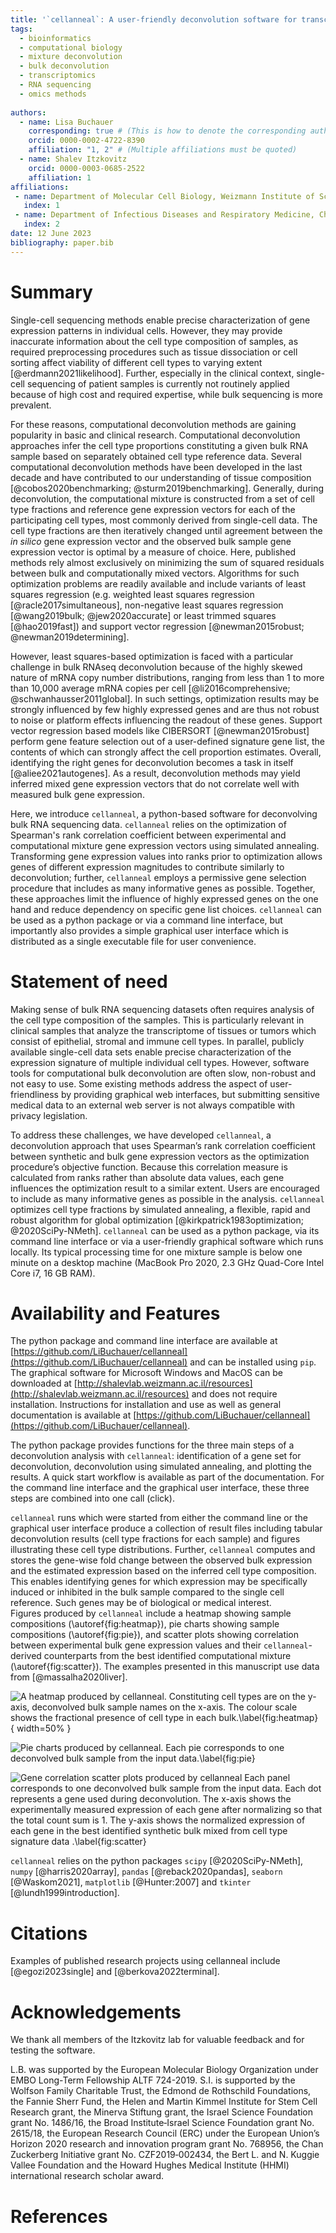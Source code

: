 ```yaml
---
title: '`cellanneal`: A user-friendly deconvolution software for transcriptomics data'
tags:
  - bioinformatics
  - computational biology
  - mixture deconvolution
  - bulk deconvolution
  - transcriptomics
  - RNA sequencing
  - omics methods
  
authors:
  - name: Lisa Buchauer
    corresponding: true # (This is how to denote the corresponding author)
    orcid: 0000-0002-4722-8390
    affiliation: "1, 2" # (Multiple affiliations must be quoted)
  - name: Shalev Itzkovitz
    orcid: 0000-0003-0685-2522
    affiliation: 1
affiliations:
 - name: Department of Molecular Cell Biology, Weizmann Institute of Science, Rehovot, Israel
   index: 1
 - name: Department of Infectious Diseases and Respiratory Medicine, Charité-Universitätsmedizin Berlin, Berlin, Germany
   index: 2
date: 12 June 2023
bibliography: paper.bib
---
```



# Summary
Single-cell sequencing methods enable precise characterization of gene expression patterns in individual cells. However, they may provide inaccurate information about the cell type composition of samples, as required preprocessing procedures such as tissue dissociation or cell sorting affect viability of different cell types to varying extent [@erdmann2021likelihood]. Further, especially in the clinical context, single-cell sequencing of patient samples is currently not routinely applied because of high cost and required expertise, while bulk sequencing is more prevalent. 

For these reasons, computational deconvolution methods are gaining popularity in basic and clinical research. Computational deconvolution approaches infer the cell type proportions constituting a given bulk RNA sample based on separately obtained cell type reference data. Several computational deconvolution methods have been developed in the last decade and have contributed to our understanding of tissue composition [@cobos2020benchmarking; @sturm2019benchmarking]. Generally, during deconvolution, the computational mixture is constructed from a set of cell type fractions and reference gene expression vectors for each of the participating cell types, most commonly derived from single-cell data. The cell type fractions are then iteratively changed until agreement between the _in silico_ gene expression vector and the observed bulk sample gene expression vector is optimal by a measure of choice. Here, published methods rely almost exclusively on minimizing the sum of squared residuals between bulk and computationally mixed vectors. Algorithms for such optimization problems are readily available and include variants of least squares regression (e.g. weighted least squares regression [@racle2017simultaneous], non-negative least squares regression [@wang2019bulk; @jew2020accurate] or least trimmed squares [@hao2019fast]) and support vector regression [@newman2015robust; @newman2019determining]. 

However, least squares-based optimization is faced with a particular challenge in bulk RNAseq deconvolution because of the highly skewed nature of mRNA copy number distributions, ranging from less than 1 to more than 10,000 average mRNA copies per cell [@li2016comprehensive; @schwanhausser2011global]. In such settings, optimization results may be strongly influenced by few highly expressed genes and are thus not robust to noise or platform effects influencing the readout of these genes. Support vector regression based models like CIBERSORT [@newman2015robust] perform gene feature selection out of a user-defined signature gene list, the contents of which can strongly affect the cell proportion estimates. Overall, identifying the right genes for deconvolution becomes a task in itself [@aliee2021autogenes]. As a result, deconvolution methods may yield inferred mixed gene expression vectors that do not correlate well with measured bulk gene expression.

Here, we introduce `cellanneal`, a python-based software for deconvolving bulk RNA sequencing data. `cellanneal` relies on the optimization of Spearman's rank correlation coefficient between experimental and computational mixture gene expression vectors using simulated annealing. Transforming gene expression values into ranks prior to optimization allows genes of different expression magnitudes to contribute similarly to deconvolution; further, `cellanneal` employs a permissive gene selection procedure that includes as many informative genes as possible. Together, these approaches limit the influence of highly expressed genes on the one hand and reduce dependency on specific gene list choices.  `cellanneal` can be used as a python package or via a command line interface, but importantly also provides a simple graphical user interface which is distributed as a single executable file for user convenience.

# Statement of need

Making sense of bulk RNA sequencing datasets often requires analysis of the cell type composition of the samples. This is particularly relevant in clinical samples that analyze the transcriptome of tissues or tumors which consist of epithelial, stromal and immune cell types. In parallel, publicly available single-cell data sets enable precise characterization of the expression signature of multiple individual cell types. However, software tools for computational bulk deconvolution are often slow, non-robust and not easy to use. Some existing methods address the aspect of user-friendliness by providing graphical web interfaces, but submitting sensitive medical data to an external web server is not always compatible with privacy legislation.

To address these challenges, we have developed `cellanneal`, a deconvolution approach that uses Spearman’s rank correlation coefficient between synthetic and bulk gene expression vectors as the optimization procedure’s objective function. Because this correlation measure is calculated from ranks rather than absolute data values, each gene influences the optimization result to a similar extent. Users are encouraged to include as many informative genes as possible in the analysis. `cellanneal` optimizes cell type fractions by simulated annealing, a flexible, rapid and robust algorithm for global optimization [@kirkpatrick1983optimization; @2020SciPy-NMeth]. `cellanneal` can be used as a python package, via its command line interface or via a user-friendly graphical software which runs locally. Its typical processing time for one mixture sample is below one minute on a desktop machine (MacBook Pro 2020, 2.3 GHz Quad-Core Intel Core i7, 16 GB RAM).

# Availability and Features

The python package and command line interface are available at [https://github.com/LiBuchauer/cellanneal](https://github.com/LiBuchauer/cellanneal) and can be installed using `pip`. The graphical software for Microsoft Windows and MacOS can be downloaded at [http://shalevlab.weizmann.ac.il/resources](http://shalevlab.weizmann.ac.il/resources) and does not require installation. Instructions for installation and use as well as general documentation is available at [https://github.com/LiBuchauer/cellanneal](https://github.com/LiBuchauer/cellanneal).

The python package provides functions for the three main steps of a deconvolution analysis with `cellanneal`: identification of a gene set for deconvolution, deconvolution using simulated annealing, and plotting the results. A quick start workflow is available as part of the documentation. For the command line interface and the graphical user interface, these three steps are combined into one call (click).

`cellanneal` runs which were started from either the command line or the graphical user interface produce a collection of result files including tabular deconvolution results (cell type fractions for each sample) and figures illustrating these cell type distributions. Further, `cellanneal` computes and stores the gene-wise fold change between the observed bulk expression and the estimated expression based on the inferred cell type composition. This enables identifying genes for which expression may be specifically induced or inhibited in the bulk sample compared to the single cell reference. Such genes may be of biological or medical interest.  
Figures produced by `cellanneal` include a heatmap showing sample compositions (\autoref{fig:heatmap}), pie charts showing sample compositions (\autoref{fig:pie}), and scatter plots showing correlation between experimental bulk gene expression values and their `cellanneal`-derived counterparts from the best identified computational mixture (\autoref{fig:scatter}). The examples presented in this manuscript use data from [@massalha2020liver].


![A heatmap produced by `cellanneal`. Constituting cell types are on the y-axis, deconvolved bulk sample names on the x-axis. The colour scale shows the fractional presence of cell type in each bulk.\label{fig:heatmap}](heatmap_example.png){ width=50% }

![Pie charts produced by `cellanneal`. Each pie corresponds to one deconvolved bulk sample from the input data.\label{fig:pie}](piechart_example.png)

![Gene correlation scatter plots produced by `cellanneal` Each panel corresponds to one deconvolved bulk sample from the input data. Each dot represents a gene used during deconvolution. The x-axis shows the experimentally measured expression of each gene after normalizing so that the total count sum is 1. The y-axis shows the normalized expression of each gene in the best identified synthetic bulk mixed from cell type signature data .\label{fig:scatter}](scatter_example.png)


`cellanneal` relies on the python packages `scipy` [@2020SciPy-NMeth], `numpy` [@harris2020array], `pandas` [@reback2020pandas], `seaborn` [@Waskom2021], `matplotlib` [@Hunter:2007] and `tkinter` [@lundh1999introduction].

# Citations
Examples of published research projects using cellanneal include [@egozi2023single] and [@berkova2022terminal].

# Acknowledgements

We thank all members of the Itzkovitz lab for valuable feedback and for testing the software.

L.B. was supported by the European Molecular Biology Organization under EMBO Long-Term Fellowship ALTF 724-2019. S.I. is supported by the Wolfson Family Charitable Trust, the Edmond de Rothschild Foundations, the Fannie Sherr Fund, the Helen and Martin Kimmel Institute for Stem Cell Research grant, the Minerva Stiftung grant, the Israel Science Foundation grant No. 1486/16, the Broad Institute‐Israel Science Foundation grant No. 2615/18, the European Research Council (ERC) under the European Union’s Horizon 2020 research and innovation program grant No. 768956, the Chan Zuckerberg Initiative grant No. CZF2019‐002434, the Bert L. and N. Kuggie Vallee Foundation and the Howard Hughes Medical Institute (HHMI) international research scholar award. 

# References